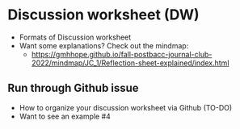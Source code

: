 # Discussion worksheet (DW)
- Formats of Discussion worksheet
- Want some explanations? Check out the mindmap:
  - https://gmhhope.github.io/fall-postbacc-journal-club-2022/mindmap/JC_1/Reflection-sheet-explained/index.html

## Run through Github issue
- How to organize your discussion worksheet via Github (TO-DO)
- Want to see an example #4
